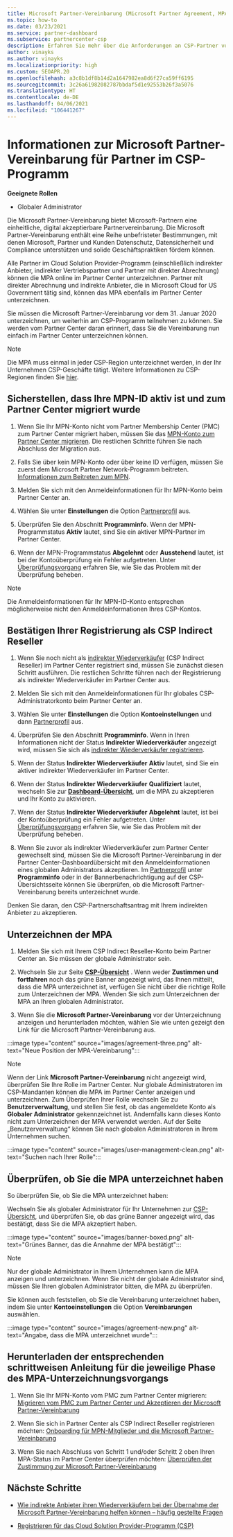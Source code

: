 ```yaml
---
title: Microsoft Partner-Vereinbarung (Microsoft Partner Agreement, MPA) für CSP
ms.topic: how-to
ms.date: 03/23/2021
ms.service: partner-dashboard
ms.subservice: partnercenter-csp
description: Erfahren Sie mehr über die Anforderungen an CSP-Partner von Microsoft, um diese einheitliche, digital akzeptierbare Microsoft Partner-Vereinbarung zu überprüfen und zu signieren.
author: vinayks
ms.author: vinayks
ms.localizationpriority: high
ms.custom: SEOAPR.20
ms.openlocfilehash: a3c8b1df8b14d2a1647982ea8d6f27ca59ff6195
ms.sourcegitcommit: 3c26a61982082787bbdaf5d1e92553b26f3a5076
ms.translationtype: HT
ms.contentlocale: de-DE
ms.lasthandoff: 04/06/2021
ms.locfileid: "106441267"
---
```

# <a name="learn-about-the-microsoft-partner-agreement-mpa-for-csp-program-partners"></a>Informationen zur Microsoft Partner-Vereinbarung für Partner im CSP-Programm

**Geeignete Rollen**

- Globaler Administrator

Die Microsoft Partner-Vereinbarung bietet Microsoft-Partnern eine einheitliche, digital akzeptierbare Partnervereinbarung. Die Microsoft Partner-Vereinbarung enthält eine Reihe unbefristeter Bestimmungen, mit denen Microsoft, Partner und Kunden Datenschutz, Datensicherheit und Compliance unterstützen und solide Geschäftspraktiken fördern können.

Alle Partner im Cloud Solution Provider-Programm (einschließlich indirekter Anbieter, indirekter Vertriebspartner und Partner mit direkter Abrechnung) können die MPA online im Partner Center unterzeichnen. Partner mit direkter Abrechnung und indirekte Anbieter, die in Microsoft Cloud for US Government tätig sind, können das MPA ebenfalls im Partner Center unterzeichnen.

Sie müssen die Microsoft Partner-Vereinbarung vor dem 31. Januar 2020 unterzeichnen, um weiterhin am CSP-Programm teilnehmen zu können. Sie werden vom Partner Center daran erinnert, dass Sie die Vereinbarung nun einfach im Partner Center unterzeichnen können.

>[!NOTE]
>Die MPA muss einmal in jeder CSP-Region unterzeichnet werden, in der Ihr Unternehmen CSP-Geschäfte tätigt. Weitere Informationen zu CSP-Regionen finden Sie [hier](regional-authorization-overview.md). 

## <a name="verify-your-mpn-id-is-active-and-migrated-to-partner-center"></a>Sicherstellen, dass Ihre MPN-ID aktiv ist und zum Partner Center migriert wurde

1. Wenn Sie Ihr MPN-Konto nicht vom Partner Membership Center (PMC) zum Partner Center migriert haben, müssen Sie das [MPN-Konto zum Partner Center migrieren](move-pmc-pc-map.md). Die restlichen Schritte führen Sie nach Abschluss der Migration aus. 

1. Falls Sie über kein MPN-Konto oder über keine ID verfügen, müssen Sie zuerst dem Microsoft Partner Network-Programm beitreten. [Informationen zum Beitreten zum MPN](mpn-create-a-partner-center-account.md).

1. Melden Sie sich mit den Anmeldeinformationen für Ihr MPN-Konto beim Partner Center an.
 
1. Wählen Sie unter **Einstellungen** die Option [Partnerprofil](https://partner.microsoft.com/pcv/accountsettings/connectedpartnerprofile) aus.

1. Überprüfen Sie den Abschnitt **Programminfo**. Wenn der MPN-Programmstatus **Aktiv** lautet, sind Sie ein aktiver MPN-Partner im Partner Center.
 
1. Wenn der MPN-Programmstatus **Abgelehnt** oder **Ausstehend** lautet, ist bei der Kontoüberprüfung ein Fehler aufgetreten. Unter [Überprüfungsvorgang](verification-responses.md) erfahren Sie, wie Sie das Problem mit der Überprüfung beheben.



>[!NOTE]
>Die Anmeldeinformationen für Ihr MPN-ID-Konto entsprechen möglicherweise nicht den Anmeldeinformationen Ihres CSP-Kontos.

## <a name="confirm-you-are-enrolled-as-a-csp-indirect-reseller"></a>Bestätigen Ihrer Registrierung als CSP Indirect Reseller

1. Wenn Sie noch nicht als [indirekter Wiederverkäufer](indirect-reseller-tasks-in-partner-center.md) (CSP Indirect Reseller) im Partner Center registriert sind, müssen Sie zunächst diesen Schritt ausführen. Die restlichen Schritte führen nach der Registrierung als indirekter Wiederverkäufer im Partner Center aus.

1. Melden Sie sich mit den Anmeldeinformationen für Ihr globales CSP-Administratorkonto beim Partner Center an.

1. Wählen Sie unter **Einstellungen** die Option **Kontoeinstellungen** und dann [Partnerprofil](https://partner.microsoft.com/pcv/accountsettings/partnerprofile) aus.

1. Überprüfen Sie den Abschnitt **Programminfo**. Wenn in Ihren Informationen nicht der Status **Indirekter Wiederverkäufer** angezeigt wird, müssen Sie sich als [indirekter Wiederverkäufer registrieren](indirect-reseller-tasks-in-partner-center.md).

1. Wenn der Status **Indirekter Wiederverkäufer** **Aktiv** lautet, sind Sie ein aktiver indirekter Wiederverkäufer im Partner Center.
 
4. Wenn der Status **Indirekter Wiederverkäufer** **Qualifiziert** lautet, wechseln Sie zur [**Dashboard-Übersicht**](https://partner.microsoft.com/pcv/dashboard/overview), um die MPA zu akzeptieren und Ihr Konto zu aktivieren.
 
1. Wenn der Status **Indirekter Wiederverkäufer** **Abgelehnt** lautet, ist bei der Kontoüberprüfung ein Fehler aufgetreten. Unter [Überprüfungsvorgang](verification-responses.md) erfahren Sie, wie Sie das Problem mit der Überprüfung beheben.

1. Wenn Sie zuvor als indirekter Wiederverkäufer zum Partner Center gewechselt sind, müssen Sie die Microsoft Partner-Vereinbarung in der Partner Center-Dashboardübersicht mit den Anmeldeinformationen eines globalen Administrators akzeptieren. Im [Partnerprofil](https://partner.microsoft.com/pcv/accountsettings/partnerprofile) unter **Programminfo** oder in der Bannerbenachrichtigung auf der CSP-Übersichtsseite können Sie überprüfen, ob die Microsoft Partner-Vereinbarung bereits unterzeichnet wurde.

Denken Sie daran, den CSP-Partnerschaftsantrag mit Ihrem indirekten Anbieter zu akzeptieren.

## <a name="sign-the-mpa"></a>Unterzeichnen der MPA

1. Melden Sie sich mit Ihrem CSP Indirect Reseller-Konto beim Partner Center an. Sie müssen der globale Administrator sein.
1. Wechseln Sie zur Seite **[CSP-Übersicht](https://partner.microsoft.com/pcv/dashboard/overview)** .  Wenn weder **Zustimmen und fortfahren** noch das grüne Banner angezeigt wird, das Ihnen mitteilt, dass die MPA unterzeichnet ist, verfügen Sie nicht über die richtige Rolle zum Unterzeichnen der MPA. Wenden Sie sich zum Unterzeichnen der MPA an Ihren globalen Administrator.

1. Wenn Sie die **Microsoft Partner-Vereinbarung** vor der Unterzeichnung anzeigen und herunterladen möchten, wählen Sie wie unten gezeigt den Link für die Microsoft Partner-Vereinbarung aus.

:::image type="content" source="images/agreement-three.png" alt-text="Neue Position der MPA-Vereinbarung":::

>[!NOTE]
>Wenn der Link **Microsoft Partner-Vereinbarung** nicht angezeigt wird, überprüfen Sie Ihre Rolle im Partner Center. Nur globale Administratoren im CSP-Mandanten können die MPA im Partner Center anzeigen und unterzeichnen. Zum Überprüfen Ihrer Rolle wechseln Sie zu **Benutzerverwaltung**, und stellen Sie fest, ob das angemeldete Konto als **Globaler Administrator** gekennzeichnet ist. Andernfalls kann dieses Konto nicht zum Unterzeichnen der MPA verwendet werden. Auf der Seite „Benutzerverwaltung“ können Sie nach globalen Administratoren in Ihrem Unternehmen suchen.

:::image type="content" source="images/user-management-clean.png" alt-text="Suchen nach Ihrer Rolle":::

## <a name="verify-that-you-have-signed-the-mpa"></a>Überprüfen, ob Sie die MPA unterzeichnet haben

So überprüfen Sie, ob Sie die MPA unterzeichnet haben:

 Wechseln Sie als globaler Administrator für Ihr Unternehmen zur [CSP-Übersicht](https://partner.microsoft.com/pcv/dashboard/overview), und überprüfen Sie, ob das grüne Banner angezeigt wird, das bestätigt, dass Sie die MPA akzeptiert haben.

 
:::image type="content" source="images/banner-boxed.png" alt-text="Grünes Banner, das die Annahme der MPA bestätigt":::

>[!NOTE]
>Nur der globale Administrator in Ihrem Unternehmen kann die MPA anzeigen und unterzeichnen. Wenn Sie nicht der globale Administrator sind, müssen Sie Ihren globalen Administrator bitten, die MPA zu überprüfen.

Sie können auch feststellen, ob Sie die Vereinbarung unterzeichnet haben, indem Sie unter **Kontoeinstellungen** die Option **Vereinbarungen** auswählen.

:::image type="content" source="images/agreement-new.png" alt-text="Angabe, dass die MPA unterzeichnet wurde":::


## <a name="download-the-step-by-step-guide-thats-right-for-where-you-are-in-the-mpa-signing-process"></a>Herunterladen der entsprechenden schrittweisen Anleitung für die jeweilige Phase des MPA-Unterzeichnungsvorgangs

1. Wenn Sie Ihr MPN-Konto vom PMC zum Partner Center migrieren: [Migrieren vom PMC zum Partner Center und Akzeptieren der Microsoft Partner-Vereinbarung](https://assetsprod.microsoft.com/mpn/migrate-pmc-pc-mpa-guide.pptx)

2. Wenn Sie sich in Partner Center als CSP Indirect Reseller registrieren möchten: [Onboarding für MPN-Mitglieder und die Microsoft Partner-Vereinbarung](https://assetsprod.microsoft.com/mpn/onboard-pc-csp-mpn-mpa-guide.pptx)

3. Wenn Sie nach Abschluss von Schritt 1 und/oder Schritt 2 oben Ihren MPA-Status im Partner Center überprüfen möchten: [Überprüfen der Zustimmung zur Microsoft Partner-Vereinbarung](https://assetsprod.microsoft.com/mpn/verify-mpa-acceptance-status.pptx)
 
## <a name="next-steps"></a>Nächste Schritte

- [Wie indirekte Anbieter ihren Wiederverkäufern bei der Übernahme der Microsoft Partner-Vereinbarung helfen können – häufig gestellte Fragen](mpa-indirect-provider-faq.md)

- [Registrieren für das Cloud Solution Provider-Programm (CSP)](indirect-reseller-tasks-in-partner-center.md)
